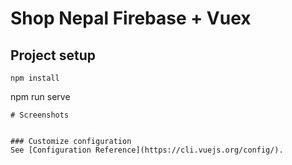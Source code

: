 # Shop Nepal Firebase + Vuex

## Project setup
```
npm install
```
npm run serve
```
# Screenshots 


### Customize configuration
See [Configuration Reference](https://cli.vuejs.org/config/).
